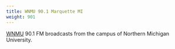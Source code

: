 ```yaml
---
title: WNMU 90.1 Marquette MI
weight: 901
---
```

[WNMU] 90.1 FM broadcasts from the campus of Northern Michigan University.

[WNMU]:http://wnmufm.org/#stream/0
